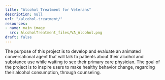 ```yaml
---
title: "Alcohol Treatment for Veterans"
description: null
url: "/alcohol-treatment/"
resources:
- name: main image
  src: AlcoholTreatment_files/VA_Alcohol.png
draft: false
---
```


The purpose of this project is to develop and evaluate an animated conversational agent that will talk to patients about their alcohol and substance use while waiting to see their primary care physician. The goal of the project is to inspire users to make healthy behavior change, regarding their alcohol consumption, through counseling.

